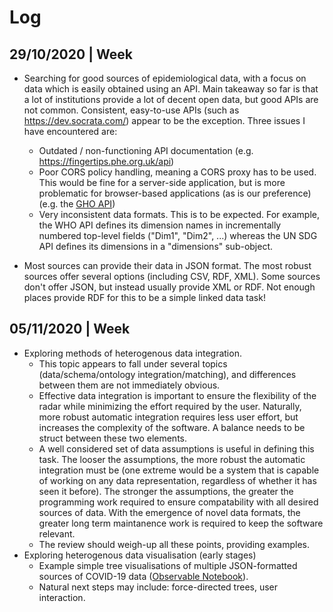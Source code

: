 # Log

## 29/10/2020 | Week

* Searching for good sources of epidemiological data, with a focus on data which is easily obtained using an API. Main takeaway so far is that a lot of institutions provide a lot of decent open data, but good APIs are not common. Consistent, easy-to-use APIs (such as https://dev.socrata.com/) appear to be the exception. Three issues I have encountered are:

  * Outdated / non-functioning API documentation (e.g. https://fingertips.phe.org.uk/api)
  * Poor CORS policy handling, meaning a CORS proxy has to be used. This would be fine for a server-side application, but is more problematic for browser-based applications (as is our preference) (e.g. the [GHO API](https://www.who.int/data/gho/info/gho-odata-api))
  * Very inconsistent data formats. This is to be expected. For example, the WHO API defines its dimension names in incrementally numbered top-level fields ("Dim1", "Dim2", ...) whereas the UN SDG API defines its dimensions in a "dimensions" sub-object.

* Most sources can provide their data in JSON format. The most robust sources offer several options (including CSV, RDF, XML). Some sources don't offer JSON, but instead usually provide XML or RDF. Not enough places provide RDF for this to be a simple linked data task!

## 05/11/2020 | Week  

* Exploring methods of heterogenous data integration. 
    * This topic appears to fall under several topics (data/schema/ontology integration/matching), and differences between them are not immediately obvious. 
    * Effective data integration is important to ensure the flexibility of the radar while minimizing the effort required by the user. Naturally, more robust automatic integration requires less user effort, but increases the complexity of the software. A balance needs to be struct between these two elements. 
    * A well considered set of data assumptions is useful in defining this task. The looser the assumptions, the more robust the automatic integration must be (one extreme would be a system that is capable of working on any data representation, regardless of whether it has seen it before). The stronger the assumptions, the greater the programming work required to ensure compatability with all desired sources of data. With the emergence of novel data formats, the greater long term maintanence work is required to keep the software relevant. 
    * The review should weigh-up all these points, providing examples.
* Exploring heterogenous data visualisation (early stages)
    * Example simple tree visualisations of multiple JSON-formatted sources of COVID-19 data ([Observable Notebook](https://observablehq.com/d/6b3abc116c95288f)).
    * Natural next steps may include: force-directed trees, user interaction.

